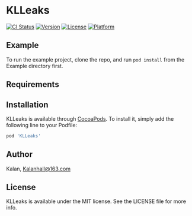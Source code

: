 # KLLeaks

[![CI Status](https://img.shields.io/travis/Kalanhall@163.com/KLLeaks.svg?style=flat)](https://travis-ci.org/Kalanhall@163.com/KLLeaks)
[![Version](https://img.shields.io/cocoapods/v/KLLeaks.svg?style=flat)](https://cocoapods.org/pods/KLLeaks)
[![License](https://img.shields.io/cocoapods/l/KLLeaks.svg?style=flat)](https://cocoapods.org/pods/KLLeaks)
[![Platform](https://img.shields.io/cocoapods/p/KLLeaks.svg?style=flat)](https://cocoapods.org/pods/KLLeaks)

## Example

To run the example project, clone the repo, and run `pod install` from the Example directory first.

## Requirements

## Installation

KLLeaks is available through [CocoaPods](https://cocoapods.org). To install
it, simply add the following line to your Podfile:

```ruby
pod 'KLLeaks'
```

## Author

Kalan, Kalanhall@163.com

## License

KLLeaks is available under the MIT license. See the LICENSE file for more info.
